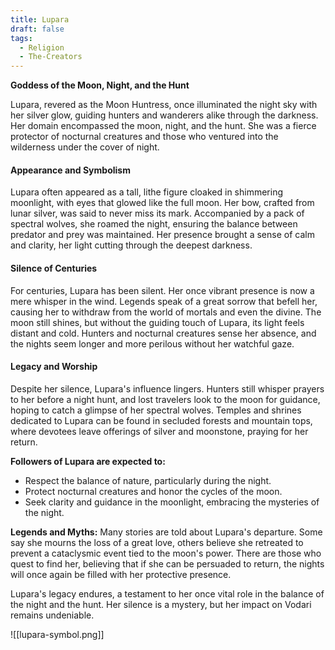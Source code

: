 ```yaml
---
title: Lupara
draft: false
tags:
  - Religion
  - The-Creators
---
```

**Goddess of the Moon, Night, and the Hunt**

Lupara, revered as the Moon Huntress, once illuminated the night sky with her silver glow, guiding hunters and wanderers alike through the darkness. Her domain encompassed the moon, night, and the hunt. She was a fierce protector of nocturnal creatures and those who ventured into the wilderness under the cover of night.

#### Appearance and Symbolism

Lupara often appeared as a tall, lithe figure cloaked in shimmering moonlight, with eyes that glowed like the full moon. Her bow, crafted from lunar silver, was said to never miss its mark. Accompanied by a pack of spectral wolves, she roamed the night, ensuring the balance between predator and prey was maintained. Her presence brought a sense of calm and clarity, her light cutting through the deepest darkness.

#### Silence of Centuries

For centuries, Lupara has been silent. Her once vibrant presence is now a mere whisper in the wind. Legends speak of a great sorrow that befell her, causing her to withdraw from the world of mortals and even the divine. The moon still shines, but without the guiding touch of Lupara, its light feels distant and cold. Hunters and nocturnal creatures sense her absence, and the nights seem longer and more perilous without her watchful gaze.

#### Legacy and Worship

Despite her silence, Lupara's influence lingers. Hunters still whisper prayers to her before a night hunt, and lost travelers look to the moon for guidance, hoping to catch a glimpse of her spectral wolves. Temples and shrines dedicated to Lupara can be found in secluded forests and mountain tops, where devotees leave offerings of silver and moonstone, praying for her return.

**Followers of Lupara are expected to:**

- Respect the balance of nature, particularly during the night.
- Protect nocturnal creatures and honor the cycles of the moon.
- Seek clarity and guidance in the moonlight, embracing the mysteries of the night.

**Legends and Myths:** Many stories are told about Lupara's departure. Some say she mourns the loss of a great love, others believe she retreated to prevent a cataclysmic event tied to the moon's power. There are those who quest to find her, believing that if she can be persuaded to return, the nights will once again be filled with her protective presence.

Lupara's legacy endures, a testament to her once vital role in the balance of the night and the hunt. Her silence is a mystery, but her impact on Vodari remains undeniable.


![[lupara-symbol.png]]
